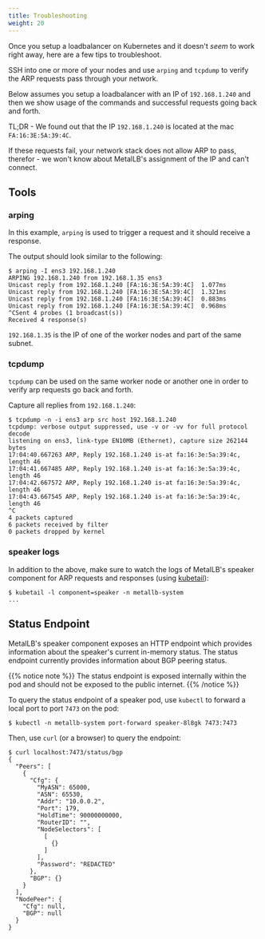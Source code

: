 ```yaml
---
title: Troubleshooting
weight: 20
---
```


Once you setup a loadbalancer on Kubernetes and it doesn't _seem_ to work right away, here are a few tips to troubleshoot.

SSH into one or more of your nodes and use `arping` and `tcpdump` to verify the ARP requests pass through your network.

Below assumes you setup a loadbalancer with an IP of `192.168.1.240` and then we show usage of the commands and successful
requests going back and forth.

TL;DR - We found out that the IP `192.168.1.240` is located at the mac `FA:16:3E:5A:39:4C`.

If these requests fail, your network stack does not allow ARP to pass, therefor - we won't know about MetalLB's
assignment of the IP and can't connect.

## Tools

### arping

In this example, `arping` is used to trigger a request and it should receive a response.

The output should look similar to the following:

```
$ arping -I ens3 192.168.1.240
ARPING 192.168.1.240 from 192.168.1.35 ens3
Unicast reply from 192.168.1.240 [FA:16:3E:5A:39:4C]  1.077ms
Unicast reply from 192.168.1.240 [FA:16:3E:5A:39:4C]  1.321ms
Unicast reply from 192.168.1.240 [FA:16:3E:5A:39:4C]  0.883ms
Unicast reply from 192.168.1.240 [FA:16:3E:5A:39:4C]  0.968ms
^CSent 4 probes (1 broadcast(s))
Received 4 response(s)
```

`192.168.1.35` is the IP of one of the worker nodes and part of the same subnet.


### tcpdump

`tcpdump` can be used on the same worker node or another one in order to verify arp requests go back and forth.

Capture all replies from `192.168.1.240`:

```
$ tcpdump -n -i ens3 arp src host 192.168.1.240
tcpdump: verbose output suppressed, use -v or -vv for full protocol decode
listening on ens3, link-type EN10MB (Ethernet), capture size 262144 bytes
17:04:40.667263 ARP, Reply 192.168.1.240 is-at fa:16:3e:5a:39:4c, length 46
17:04:41.667485 ARP, Reply 192.168.1.240 is-at fa:16:3e:5a:39:4c, length 46
17:04:42.667572 ARP, Reply 192.168.1.240 is-at fa:16:3e:5a:39:4c, length 46
17:04:43.667545 ARP, Reply 192.168.1.240 is-at fa:16:3e:5a:39:4c, length 46
^C
4 packets captured
6 packets received by filter
0 packets dropped by kernel
```

### speaker logs

In addition to the above, make sure to watch the logs of MetalLB's speaker component for ARP requests and responses (using [kubetail](https://github.com/johanhaleby/kubetail)):

```
$ kubetail -l component=speaker -n metallb-system
...
```

## Status Endpoint

MetalLB's speaker component exposes an HTTP endpoint which provides information
about the speaker's current in-memory status. The status endpoint currently
provides information about BGP peering status.

{{% notice note %}}
The status endpoint is exposed internally within the pod and should not be
exposed to the public internet.
{{% /notice %}}

To query the status endpoint of a speaker pod, use `kubectl` to forward a local
port to port `7473` on the pod:

```
$ kubectl -n metallb-system port-forward speaker-8l8gk 7473:7473
```

Then, use `curl` (or a browser) to query the endpoint:

```
$ curl localhost:7473/status/bgp
{
  "Peers": [
    {
      "Cfg": {
        "MyASN": 65000,
        "ASN": 65530,
        "Addr": "10.0.0.2",
        "Port": 179,
        "HoldTime": 90000000000,
        "RouterID": "",
        "NodeSelectors": [
          [
            {}
          ]
        ],
        "Password": "REDACTED"
      },
      "BGP": {}
    }
  ],
  "NodePeer": {
    "Cfg": null,
    "BGP": null
  }
}
```
